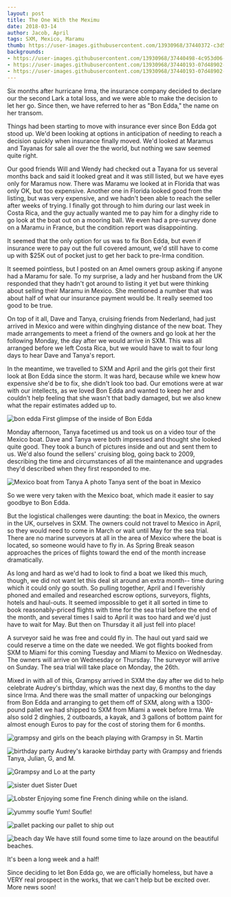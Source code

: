 ```yaml
---
layout: post
title: The One With the Meximu
date: 2018-03-14
author: Jacob, April
tags: SXM, Mexico, Maramu
thumb: https://user-images.githubusercontent.com/13930968/37440372-c3d51266-27d2-11e8-8722-c1e1d15fb63a.jpg
backgrounds:
- https://user-images.githubusercontent.com/13930968/37440498-4c953d06-27d3-11e8-89da-6922207bad73.jpg
- https://user-images.githubusercontent.com/13930968/37440193-07d48902-27d2-11e8-9c06-560b3eb0cafe.jpg
- https://user-images.githubusercontent.com/13930968/37440193-07d48902-27d2-11e8-9c06-560b3eb0cafe.jpg
---
```


Six months after hurricane Irma, the insurance company decided to declare our the second Lark a total loss, and we were able to make the decision to let her go.  Since then, we have referred to her as "Bon Edda," the name on her transom.

Things had been starting to move with insurance ever since Bon Edda got stood up. We'd been looking at options in anticipation of needing to reach a decision quickly when insurance finally moved.  We'd looked at Maramus and Tayanas for sale all over the the world, but nothing we saw seemed quite right.  

Our good friends Will and Wendy had checked out a Tayana for us several months back and said it looked great and it was still listed, but we have eyes only for Maramus now.  There was Maramu we looked at in Florida that was only OK, but too expensive.  Another one in Florida looked good from the listing, but was very expensive, and we hadn't been able to reach the seller after weeks of trying.  I finally got through to him during our last week in Costa Rica, and the guy actually wanted me to pay him for a dinghy ride to go look at the boat out on a mooring ball.  We even had a pre-survey done on a Maramu in France, but the condition report was disappointing.  

It seemed that the only option for us was to fix Bon Edda, but even if insurance were to pay out the full covered amount, we'd still have to come up with $25K out of pocket just to get her back to pre-Irma condition.  

It seemed pointless, but I posted on an Amel owners group asking if anyone had a Maramu for sale.  To my surprise, a lady and her husband from the UK responded that they hadn't got around to listing it yet but were thinking about selling their Maramu in Mexico.  She mentioned a number that was about half of what our insurance payment would be.  It really seemed too good to be true.  

On top of it all, Dave and Tanya, cruising friends from Nederland, had just arrived in Mexico and were within dinghying distance of the new boat.  They made arrangements to meet a friend of the owners and go look at her the following Monday, the day after we would arrive in SXM.  This was all arranged before we left Costa Rica, but we would have to wait to four long days to hear Dave and Tanya's report. 

In the meantime, we travelled to SXM and April and the girls got their first look at Bon Edda since the storm.  It was hard, because while we knew how expensive she'd be to fix, she didn't look too bad.  Our emotions were at war with our intellects, as we loved Bon Edda and wanted to keep her and couldn't help feeling that she wasn't that badly damaged, but we also knew what the repair estimates added up to. 

![bon edda](https://user-images.githubusercontent.com/13930968/37440944-6f9795e0-27d5-11e8-8115-2453b9254d42.jpg)
First glimpse of the inside of Bon Edda

Monday afternoon, Tanya facetimed us and took us on a video tour of the Mexico boat.  Dave and Tanya were both impressed and thought she looked quite good.  They took a bunch of pictures inside and out and sent them to us.  We'd also found the sellers' cruising blog, going back to 2009, describing the time and circumstances of all the maintenance and upgrades they'd described when they first responded to me. 

![Mexico boat from Tanya](https://user-images.githubusercontent.com/13930968/37440498-4c953d06-27d3-11e8-89da-6922207bad73.jpg)
A photo Tanya sent of the boat in Mexico

So we were very taken with the Mexico boat, which made it easier to say goodbye to Bon Edda.  

But the logistical challenges were daunting: the boat in Mexico, the owners in the UK, ourselves in SXM.   The owners could not travel to Mexico in April, so they would need to come in March or wait until May for the sea trial.  There are no marine surveyors at all in the area of Mexico where the boat is located, so someone would have to fly in.  As Spring Break season approaches the prices of flights toward the end of the month increase dramatically.  

As long and hard as we'd had to look to find a boat we liked this much, though, we did not want let this deal sit around an extra month-- time during which it could only go south.  So pulling together, April and I feverishly phoned and emailed and researched escrow options, surveyors, flights, hotels and haul-outs.  It seemed impossible to get it all sorted in time to book reasonably-priced flights with time for the sea trial before the end of the month, and several times I said to April it was too hard and we'd just have to wait for May.  But then on Thursday it all just fell into place!

A surveyor said he was free and could fly in.  The haul out yard said we could reserve a time on the date we needed.  We got flights booked from SXM to Miami for this coming Tuesday and Miami to Mexico on Wednesday.  The owners will arrive on Wednesday or Thursday.  The surveyor will arrive on Sunday.  The sea trial will take place on Monday, the 26th.

Mixed in with all of this, Grampsy arrived in SXM the day after we did to help celebrate Audrey's birthday, which was the next day, 6 months to the day since Irma.  And there was the small matter of unpacking our belongings from Bon Edda and arranging to get them off of SXM, along with a 1300-pound pallet we had shipped to SXM from Miami a week before Irma.   We also sold 2 dinghies, 2 outboards, a kayak, and 3 gallons of bottom paint for almost enough Euros to pay for the cost of storing them for 6 months.  

![grampsy and girls on the beach](https://user-images.githubusercontent.com/13930968/37440193-07d48902-27d2-11e8-9c06-560b3eb0cafe.jpg)
playing with Grampsy in St. Martin

![birthday party](https://user-images.githubusercontent.com/13930968/37440212-144c1a6a-27d2-11e8-9441-6d04d48494d8.jpg)
Audrey's karaoke birthday party with Grampsy and friends Tanya, Julian, G, and M. 

![Grampsy and Lo at the party](https://user-images.githubusercontent.com/13930968/37440221-1ec58008-27d2-11e8-9dec-39f1fd45fbcb.jpg)

![sister duet](https://user-images.githubusercontent.com/13930968/37440226-2aae8f36-27d2-11e8-96d2-12d85a23dcbc.jpg)
Sister Duet

![Lobster](https://user-images.githubusercontent.com/13930968/37440238-3714adf0-27d2-11e8-8652-f1965003eadf.jpg)
Enjoying some fine French dining while on the island. 

![yummy soufle](https://user-images.githubusercontent.com/13930968/37440260-473ad4fc-27d2-11e8-83d7-8c738a7b8e80.jpg)
Yum! Soufle! 

![pallet](https://user-images.githubusercontent.com/13930968/37440321-9e7af026-27d2-11e8-949e-00fc018456e6.jpg)
packing our pallet to ship out

![beach day](https://user-images.githubusercontent.com/13930968/37440333-a8421832-27d2-11e8-8bdd-6c41a775dc17.jpg)
We have still found some time to laze around on the beautiful beaches. 


It's been a long week and a half!

Since deciding to let Bon Edda go, we are officially homeless, but have a VERY real prospect in the works, that we can't help but be excited over. More news soon!
